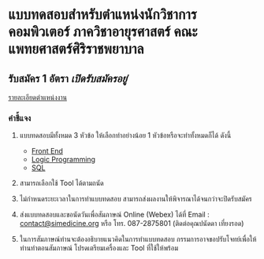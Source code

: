 # แบบทดสอบสำหรับตำแหน่งนักวิชาการคอมพิวเตอร์ ภาควิชาอายุรศาสตร์ คณะแพทยศาสตร์ศิริราชพยาบาล


## รับสมัคร 1 อัตรา _เปิดรับสมัครอยู่_
 
 [รายละเอียดตำแหน่งงาน](Job_Desc.pdf)


### คำชี้แจง

1. แบบทดสอบมีทั้งหมด 3 หัวข้อ ให้เลือกทำอย่างน้อย 1 หัวข้อหรือจะทำทั้งหมดก็ได้ ดังนี้
    - [Front End](FrontEnd-Testing.pdf)
    - [Logic Programming](logic-programming.md)
    - [SQL](SQL_TEST.pdf)


2. สามารถเลือกใช้ Tool ได้ตามถนัด
3. ไม่กำหนดระยะเวลาในการทำแบบทดสอบ สามารถส่งผลงานให้พิจารณาได้จนกว่าจะปิดรับสมัคร
4. ส่งแบบทดสอบและขอนัดวันเพื่อสัมภาษณ์ Online (Webex) ได้ที่ Email : contact@simedicine.org หรือ โทร. 087-2875801 (ติดต่อคุณปนัดดา เที่ยงรอด)
5. ในการสัมภาษณ์ท่านจะต้องอธิบายแนวคิดในการทำแบบทดสอบ กรรมการอาจขอปรับโจทย์เพื่อให้ท่านทำตอนสัมภาษณ์ โปรดเตรียมเครื่องและ Tool ที่ใช้ให้พร้อม
